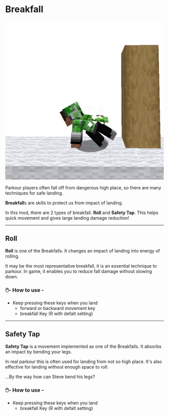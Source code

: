 # Breakfall

![tap](../resources/actions/Breakfall-Tap.png)

Parkour players often fall off from dangerous high place, so there are many techniques for safe landing.

**Breakfall**s are skills to protect us from impact of landing.

In this mod, there are 2 types of breakfall. **Roll** and **Safety Tap**. This helps quick movement and gives large
landing damage reduction!

---

## Roll

**Roll** is one of the Breakfalls. It changes an impact of landing into energy of rolling.

It may be the most representative breakfall, it is an essential technique to parkour.
In game, it enables you to reduce fall damage without slowing down.

### 🖱️- How to use -

- Keep pressing these keys when you land
    - forward or backward movement key
    - breakfall Key (R with defalt setting)

---

## Safety Tap

**Safety Tap** is a movement implemented as one of the Breakfalls. It absorbs an impact by bending your legs.

In real parkour this is often used for landing from not so high place.
It's also effective for landing without enough space to roll.

...By the way how can Steve bend his legs?

### 🖱️- How to use -

- Keep pressing these keys when you land
    - breakfall Key (R with defalt setting)

